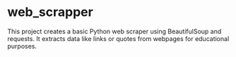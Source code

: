# web_scrapper
This project creates a basic Python web scraper using BeautifulSoup and requests. It extracts data like links or quotes from webpages for educational purposes.
